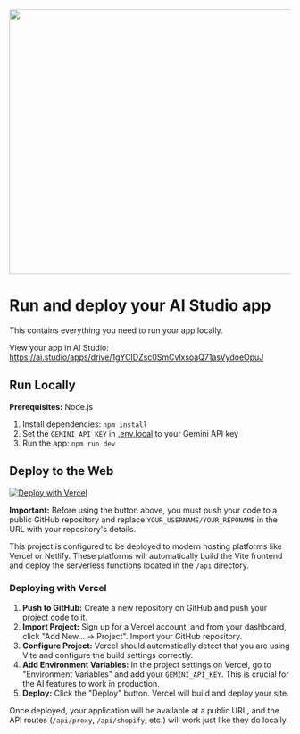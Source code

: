 <div align="center">
<img width="1200" height="475" alt="GHBanner" src="https://github.com/user-attachments/assets/0aa67016-6eaf-458a-adb2-6e31a0763ed6" />
</div>

# Run and deploy your AI Studio app

This contains everything you need to run your app locally.

View your app in AI Studio: https://ai.studio/apps/drive/1gYCIDZsc0SmCvlxsoaQ71asVydoeOpuJ

## Run Locally

**Prerequisites:**  Node.js


1. Install dependencies:
   `npm install`
2. Set the `GEMINI_API_KEY` in [.env.local](.env.local) to your Gemini API key
3. Run the app:
   `npm run dev`

## Deploy to the Web

[![Deploy with Vercel](https://vercel.com/button)](https://vercel.com/new/clone?repository-url=https%3A%2F%2Fgithub.com%2FYOUR_USERNAME%2FYOUR_REPONAME&env=GEMINI_API_KEY&envDescription=Your%20Google%20Gemini%20API%20Key&project-name=ai-ecommerce-assistant&repository-name=ai-ecommerce-assistant)

**Important:** Before using the button above, you must push your code to a public GitHub repository and replace `YOUR_USERNAME/YOUR_REPONAME` in the URL with your repository's details.

This project is configured to be deployed to modern hosting platforms like Vercel or Netlify. These platforms will automatically build the Vite frontend and deploy the serverless functions located in the `/api` directory.

### Deploying with Vercel

1.  **Push to GitHub:** Create a new repository on GitHub and push your project code to it.
2.  **Import Project:** Sign up for a Vercel account, and from your dashboard, click "Add New... -> Project". Import your GitHub repository.
3.  **Configure Project:** Vercel should automatically detect that you are using Vite and configure the build settings correctly.
4.  **Add Environment Variables:** In the project settings on Vercel, go to "Environment Variables" and add your `GEMINI_API_KEY`. This is crucial for the AI features to work in production.
5.  **Deploy:** Click the "Deploy" button. Vercel will build and deploy your site.

Once deployed, your application will be available at a public URL, and the API routes (`/api/proxy`, `/api/shopify`, etc.) will work just like they do locally.
